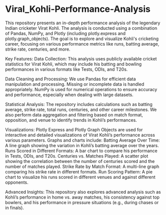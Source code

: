 # Viral_Kohli-Performance-Analysis
This repository presents an in-depth performance analysis of the legendary Indian cricketer Virat Kohli. The analysis is conducted using a combination of Pandas, NumPy, and Plotly (including plotly.express and plotly.graph_objects). The goal is to explore and visualize Kohli's cricketing career, focusing on various performance metrics like runs, batting average, strike rate, centuries, and more.

Key Features:
Data Collection: This analysis uses publicly available cricket statistics for Virat Kohli, which may include his batting and bowling performances in various formats like Tests, ODIs, and T20s.

Data Cleaning and Processing:
We use Pandas for efficient data manipulation and processing.
Missing or incomplete data is handled appropriately.
NumPy is used for numerical operations to ensure accuracy and performance, especially when dealing with large datasets.

Statistical Analysis:
The repository includes calculations such as batting average, strike rate, total runs, centuries, and other career milestones.
We also perform data aggregation and filtering based on match format, opposition, and venue to identify trends in Kohli’s performances.

Visualizations:
Plotly Express and Plotly Graph Objects are used for interactive and detailed visualizations of Virat Kohli’s performance across various parameters.
Graphs and charts include:
Batting Average Over Time: A line graph showing the variation in Kohli’s batting average over the years.
Runs Scored in Different Formats: A bar chart to compare his performance in Tests, ODIs, and T20s.
Centuries vs. Matches Played: A scatter plot showing the correlation between the number of centuries scored and the number of matches played.
Strike Rate by Match Format: A multi-line graph comparing his strike rate in different formats.
Run Scoring Pattern: A pie chart to visualize his runs scored in different venues and against different opponents.

Advanced Insights:
This repository also explores advanced analysis such as Kohli’s performance in home vs. away matches, his consistency against top bowlers, and his performance in pressure situations (e.g., during chases or in finals).
